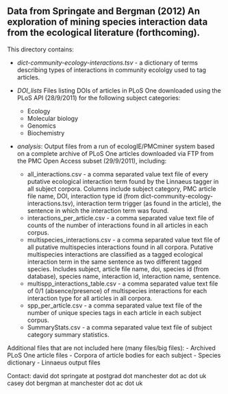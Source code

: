 Data from Springate and Bergman (2012) An exploration of mining species interaction data from the ecological literature (forthcoming).
-----------------------------------------------------------------------------

This directory contains:

* *dict-community-ecology-interactions.tsv* - a dictionary of terms describing types of interactions in community ecololgy used to tag articles.

* *DOI\_lists*
    Files listing DOIs of articles in PLoS One downloaded using the PLoS API (28/9/2011) for the following subject categories:
    - Ecology
    - Molecular biology
    - Genomics
    - Biochemistry

* *analysis*:
    Output files from a run of ecologIE/PMCminer system based on a complete archive of PLoS One articles downloaded via FTP from the PMC Open Access subset (29/9/2011), including:
    - all\_interactions.csv - a comma separated value text file of every putative ecological interaction term found by the Linnaeus tagger in all subject corpora. Columns include subject category, PMC article file name, DOI, interaction type id (from dict-community-ecology-interactions.tsv), interaction term trigger (as found in the article), the sentence in which the interaction term was found.
    - interactions\_per\_article.csv - a comma separated value text file of counts of the number of interactions found in all articles in each corpus.
    - multispecies\_interactions.csv - a comma separated value text file of all putative multispecies interactions found in all corpora. Putative multispecies interactions are classified as a tagged ecological interaction term in the same sentence as two different tagged species. Includes subject, article file name, doi, species id (from database), species name, interaction id, interaction name, sentence.
    - multispp\_interactions\_table.csv - a comma separated value text file of 0/1 (absence/presence) of multispecies interactions for each interaction type for all articles in all corpora.
    - spp\_per\_article.csv - a comma separated value text file of the number of unique species tags in each article in each subject corpus.
    - SummaryStats.csv - a comma separated value text file of subject category summary statistics.

Additional files that are not included here (many files/big files):
    - Archived PLoS One article files
    - Corpora of article bodies for each subject
    - Species dictionary
    - Linnaeus output files

Contact: 
david dot springate at postgrad dot manchester dot ac dot uk
casey dot bergman at manchester dot ac dot uk
